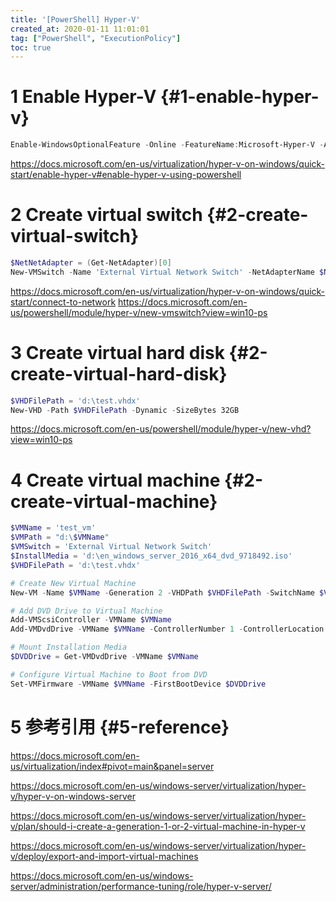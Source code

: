 ```yaml
---
title: '[PowerShell] Hyper-V'
created_at: 2020-01-11 11:01:01
tag: ["PowerShell", "ExecutionPolicy"]
toc: true
---
```


# 1 Enable Hyper-V {#1-enable-hyper-v}


```powershell
Enable-WindowsOptionalFeature -Online -FeatureName:Microsoft-Hyper-V -All
```

https://docs.microsoft.com/en-us/virtualization/hyper-v-on-windows/quick-start/enable-hyper-v#enable-hyper-v-using-powershell


# 2 Create virtual switch {#2-create-virtual-switch}


```powershell
$NetNetAdapter = (Get-NetAdapter)[0]
New-VMSwitch -Name 'External Virtual Network Switch' -NetAdapterName $NetNetAdapter.Name -AllowManagementOS $TRUE
```

https://docs.microsoft.com/en-us/virtualization/hyper-v-on-windows/quick-start/connect-to-network
https://docs.microsoft.com/en-us/powershell/module/hyper-v/new-vmswitch?view=win10-ps


# 3 Create virtual hard disk {#2-create-virtual-hard-disk}


```powershell
$VHDFilePath = 'd:\test.vhdx'
New-VHD -Path $VHDFilePath -Dynamic -SizeBytes 32GB
```

https://docs.microsoft.com/en-us/powershell/module/hyper-v/new-vhd?view=win10-ps


# 4 Create virtual machine {#2-create-virtual-machine}

```powershell
$VMName = 'test_vm'
$VMPath = "d:\$VMName"
$VMSwitch = 'External Virtual Network Switch'
$InstallMedia = 'd:\en_windows_server_2016_x64_dvd_9718492.iso'
$VHDFilePath = 'd:\test.vhdx'

# Create New Virtual Machine
New-VM -Name $VMName -Generation 2 -VHDPath $VHDFilePath -SwitchName $VMSwitch -MemoryStartupBytes 2147483648 -Path $VMPath

# Add DVD Drive to Virtual Machine
Add-VMScsiController -VMName $VMName
Add-VMDvdDrive -VMName $VMName -ControllerNumber 1 -ControllerLocation 0 -Path $InstallMedia

# Mount Installation Media
$DVDDrive = Get-VMDvdDrive -VMName $VMName

# Configure Virtual Machine to Boot from DVD
Set-VMFirmware -VMName $VMName -FirstBootDevice $DVDDrive
```


# 5 参考引用 {#5-reference}

https://docs.microsoft.com/en-us/virtualization/index#pivot=main&panel=server

https://docs.microsoft.com/en-us/windows-server/virtualization/hyper-v/hyper-v-on-windows-server

https://docs.microsoft.com/en-us/windows-server/virtualization/hyper-v/plan/should-i-create-a-generation-1-or-2-virtual-machine-in-hyper-v

https://docs.microsoft.com/en-us/windows-server/virtualization/hyper-v/deploy/export-and-import-virtual-machines

https://docs.microsoft.com/en-us/windows-server/administration/performance-tuning/role/hyper-v-server/
